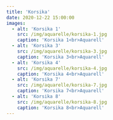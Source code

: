 ```yaml
---
title: 'Korsika'
date: 2020-12-22 15:00:00
images:
  - alt: 'Korsika 1'
    src: /img/aquarelle/korsika-1.jpg
    caption: 'Korsika 1<br>Aquarell'
  - alt: 'Korsika 3'
    src: /img/aquarelle/korsika-3.jpg
    caption: 'Korsika 3<br>Aquarell'
  - alt: 'Korsika 4'
    src: /img/aquarelle/korsika-4.jpg
    caption: 'Korsika 4<br>Aquarell'
  - alt: 'Korsika 7'
    src: /img/aquarelle/korsika-7.jpg
    caption: 'Korsika 7<br>Aquarell'
  - alt: 'Korsika 8'
    src: /img/aquarelle/korsika-8.jpg
    caption: 'Korsika 8<br>Aquarell'
---
```

